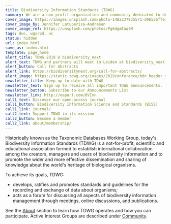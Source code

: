 ```yaml
---
title: Biodiversity Information Standards (TDWG)
summary: We are a non-profit organization and community dedicated to developing **biodiversity information standards**
cover_image: https://images.unsplash.com/photo-1482237935571-d9b52bffe142
cover_image_by: Jennifer Latuperisa-Andresen
cover_image_ref: https://unsplash.com/photos/Pg6dgmTaqtM
tags: dwc, wgsrpd, ac
status: hidden
url: index.html
save_as: index.html
template: page_home
alert_title: TDWG 2019 @ biodiversity_next
alert_text: TDWG and partners will meet in Leiden at biodiversity_next, 22-25 Oct, 2019, with pre-conference meetings 19-21. Abstracts for individual contributions are due 5 April, 2019.
alert_button: Call for Abstracts
alert_link: https://biodiversitynext.org/call-for-abstracts/
alert_image: https://static.tdwg.org/images/2019conference/bdn_header_twitter_v2_700.png
newsletter_title: Keep up to date with TDWG
newsletter_text: Sign up to receive all important TDWG announcements.
newsletter_button: Subscribe to our Announcements List
newsletter_link: http://eepurl.com/8VIvn
call1_text: Discover our open-access journal
call1_button: Biodiversity Information Science and Standards (BISS)
call1_link: journal/
call2_text: Support TDWG in its mission
call2_button: Become a member
call2_link: about/membership/
---
```


Historically known as the Taxonomic Databases Working Group, today's Biodiversity Information Standards (TDWG) is a not-for-profit, scientific and educational association formed to establish international collaboration among the creators, managers and users of biodiversity information and to promote the wider and more effective dissemination and sharing of knowledge about the world's heritage of biological organisms.

To achieve its goals, TDWG:

- develops, ratifies and promotes standards and guidelines for the recording and exchange of data about organisms;
- acts as a forum for discussing all aspects of biodiversity information management through meetings, online discussions, and publications.

See the [About]({filename}../about/index.md) section to learn how TDWG operates and how you can participate. Active Interest Groups are described under [Community]({filename}../community/index.md).
